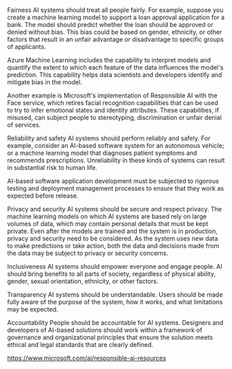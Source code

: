 Fairness
AI systems should treat all people fairly. For example, suppose you create a machine learning model to support a loan approval application for a bank. The model should predict whether the loan should be approved or denied without bias. This bias could be based on gender, ethnicity, or other factors that result in an unfair advantage or disadvantage to specific groups of applicants.

Azure Machine Learning includes the capability to interpret models and quantify the extent to which each feature of the data influences the model's prediction. This capability helps data scientists and developers identify and mitigate bias in the model.

Another example is Microsoft's implementation of Responsible AI with the Face service, which retires facial recognition capabilities that can be used to try to infer emotional states and identity attributes. These capabilities, if misused, can subject people to stereotyping, discrimination or unfair denial of services.

Reliability and safety
AI systems should perform reliably and safely. For example, consider an AI-based software system for an autonomous vehicle; or a machine learning model that diagnoses patient symptoms and recommends prescriptions. Unreliability in these kinds of systems can result in substantial risk to human life.

AI-based software application development must be subjected to rigorous testing and deployment management processes to ensure that they work as expected before release.

Privacy and security
AI systems should be secure and respect privacy. The machine learning models on which AI systems are based rely on large volumes of data, which may contain personal details that must be kept private. Even after the models are trained and the system is in production, privacy and security need to be considered. As the system uses new data to make predictions or take action, both the data and decisions made from the data may be subject to privacy or security concerns.

Inclusiveness
AI systems should empower everyone and engage people. AI should bring benefits to all parts of society, regardless of physical ability, gender, sexual orientation, ethnicity, or other factors.

Transparency
AI systems should be understandable. Users should be made fully aware of the purpose of the system, how it works, and what limitations may be expected.

Accountability
People should be accountable for AI systems. Designers and developers of AI-based solutions should work within a framework of governance and organizational principles that ensure the solution meets ethical and legal standards that are clearly defined.

https://www.microsoft.com/ai/responsible-ai-resources
